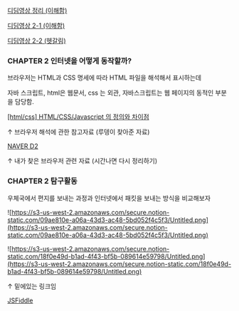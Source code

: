 [디딤영상 정리 (이해함)](https://www.notion.so/2503caa77854489098f00efd0002ff96)

[디딤영상 2-1 (이해함)](https://www.notion.so/2-1-c4c6fb1817564b9b987b2cab1b511d8b)

[디딤영상 2-2 (헷갈림)](https://www.notion.so/2-2-be2d91d6c4f64e2fa7a225e6e0a0562b)

### CHAPTER 2 인터넷을 어떻게 동작할까?

브라우저는 HTML과 CSS 명세에 따라 HTML 파일을 해석해서 표시하는데

자바 스크립트, html은 웹문서, css 는 외관, 자바스크립트는 웹 페이지의 동적인 부분을 담당함.

[[html/css] HTML/CSS/Javascript 의 정의와 차이점](https://junghn.tistory.com/entry/htmlcss-HTMLCSSJavascript-%EC%9D%98-%EC%A0%95%EC%9D%98%EC%99%80-%EC%B0%A8%EC%9D%B4%EC%A0%90)

↑ 브라우저 해석에 관한 참고자료 (루뎅이 찾아준 자료)

[NAVER D2](https://d2.naver.com/helloworld/59361)

↑ 내가 찾은 브라우저 관련 자료 (시간나면 다시 정리하기) 

### CHAPTER 2 탐구활동

우체국에서 편지를 보내는 과정과 인터넷에서 패킷을 보내는 방식을 비교해보자

![https://s3-us-west-2.amazonaws.com/secure.notion-static.com/09ae810e-a06a-43d3-ac48-5bd052f4c5f3/Untitled.png](https://s3-us-west-2.amazonaws.com/secure.notion-static.com/09ae810e-a06a-43d3-ac48-5bd052f4c5f3/Untitled.png)

![https://s3-us-west-2.amazonaws.com/secure.notion-static.com/18f0e49d-b1ad-4f43-bf5b-089614e59798/Untitled.png](https://s3-us-west-2.amazonaws.com/secure.notion-static.com/18f0e49d-b1ad-4f43-bf5b-089614e59798/Untitled.png)

↑  밑에있는 링크임

[JSFiddle](https://jsfiddle.net/46fkyob8/1/)
